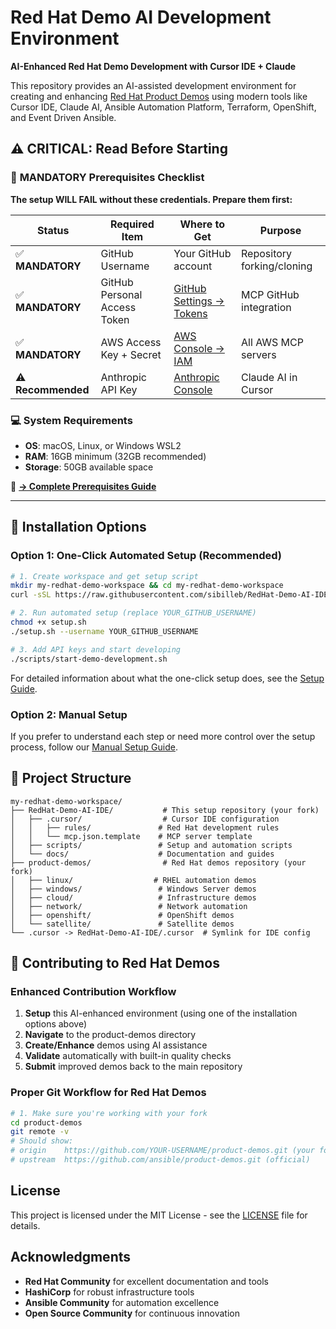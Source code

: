 # Red Hat Demo AI Development Environment

**AI-Enhanced Red Hat Demo Development with Cursor IDE + Claude**

This repository provides an AI-assisted development environment for creating and enhancing [Red Hat Product Demos](https://github.com/ansible/product-demos) using modern tools like Cursor IDE, Claude AI, Ansible Automation Platform, Terraform, OpenShift, and Event Driven Ansible.

## ⚠️ **CRITICAL: Read Before Starting**

### 🔑 **MANDATORY Prerequisites Checklist**

**The setup WILL FAIL without these credentials. Prepare them first:**

| **Status** | **Required Item** | **Where to Get** | **Purpose** |
|------------|------------------|------------------|-------------|
| ✅ **MANDATORY** | GitHub Username | Your GitHub account | Repository forking/cloning |
| ✅ **MANDATORY** | GitHub Personal Access Token | [GitHub Settings → Tokens](https://github.com/settings/tokens) | MCP GitHub integration |
| ✅ **MANDATORY** | AWS Access Key + Secret | [AWS Console → IAM](https://console.aws.amazon.com/iam/) | All AWS MCP servers |
| ⚠️ **Recommended** | Anthropic API Key | [Anthropic Console](https://console.anthropic.com/) | Claude AI in Cursor |

### 💻 **System Requirements**
- **OS**: macOS, Linux, or Windows WSL2
- **RAM**: 16GB minimum (32GB recommended) 
- **Storage**: 50GB available space

📖 **[→ Complete Prerequisites Guide](SETUP_GUIDE.md#⚠️-important-complete-prerequisites-checklist)**

---

## 🚀 Installation Options

### Option 1: One-Click Automated Setup (Recommended)

```bash
# 1. Create workspace and get setup script
mkdir my-redhat-demo-workspace && cd my-redhat-demo-workspace
curl -sSL https://raw.githubusercontent.com/sibilleb/RedHat-Demo-AI-IDE/main/scripts/one-click-setup.sh -o setup.sh

# 2. Run automated setup (replace YOUR_GITHUB_USERNAME)
chmod +x setup.sh
./setup.sh --username YOUR_GITHUB_USERNAME

# 3. Add API keys and start developing
./scripts/start-demo-development.sh
```

For detailed information about what the one-click setup does, see the [Setup Guide](SETUP_GUIDE.md#🚀-option-1-one-click-automated-setup-recommended).

### Option 2: Manual Setup

If you prefer to understand each step or need more control over the setup process, follow our [Manual Setup Guide](SETUP_GUIDE.md#📖-option-2-manual-setup-educational).

## 📁 Project Structure

```
my-redhat-demo-workspace/
├── RedHat-Demo-AI-IDE/           # This setup repository (your fork)
│   ├── .cursor/                  # Cursor IDE configuration
│   │   ├── rules/               # Red Hat development rules
│   │   └── mcp.json.template    # MCP server template
│   ├── scripts/                 # Setup and automation scripts
│   └── docs/                    # Documentation and guides
├── product-demos/                # Red Hat demos repository (your fork)
│   ├── linux/                  # RHEL automation demos
│   ├── windows/                 # Windows Server demos
│   ├── cloud/                   # Infrastructure demos
│   ├── network/                 # Network automation
│   ├── openshift/               # OpenShift demos
│   └── satellite/               # Satellite demos
└── .cursor -> RedHat-Demo-AI-IDE/.cursor  # Symlink for IDE config
```

## 🤝 Contributing to Red Hat Demos

### Enhanced Contribution Workflow

1. **Setup** this AI-enhanced environment (using one of the installation options above)
2. **Navigate** to the product-demos directory
3. **Create/Enhance** demos using AI assistance
4. **Validate** automatically with built-in quality checks
5. **Submit** improved demos back to the main repository

### Proper Git Workflow for Red Hat Demos

```bash
# 1. Make sure you're working with your fork
cd product-demos
git remote -v
# Should show:
# origin    https://github.com/YOUR-USERNAME/product-demos.git (your fork)
# upstream  https://github.com/ansible/product-demos.git (official)
```

## License

This project is licensed under the MIT License - see the [LICENSE](LICENSE) file for details.

## Acknowledgments

- **Red Hat Community** for excellent documentation and tools
- **HashiCorp** for robust infrastructure tools
- **Ansible Community** for automation excellence
- **Open Source Community** for continuous innovation